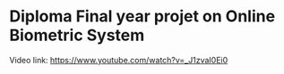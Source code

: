 # Diploma Final year projet on Online Biometric System
Video link: https://www.youtube.com/watch?v=_J1zvaI0Ei0
